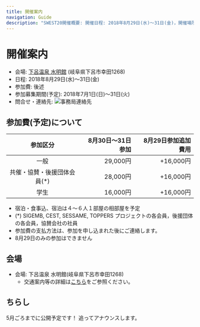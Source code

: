 ```yaml
---
title: 開催案内
navigation: Guide
description: "SWEST20開催概要: 開催日程: 2018年8月29日(水)〜31日(金)，開催場所: 下呂温泉 水明館，メインテーマ:　future = SWEST(&you) + dream; 大学の研究者や学生、企業の技術者や管理者、その他、組込みシステムに関わる全ての人達が、徹底的に議論できる場を提供することを主な目的とした合宿型のワークショップです。"
---
```

# 開催案内

* 会場: [下呂温泉 水明館](https://www.suimeikan.co.jp) (岐阜県下呂市幸田1268)
* 日程: 2018年8月29日(水)〜31日(金)
* 参加費: 後述
* 参加募集期間(予定): 2018年7月1日(日)〜31日(火)
* 問合せ・連絡先: ![事務局連絡先](../images/secretariat20.jpg)

## 参加費(予定)について

|参加区分 |&nbsp;8月30日〜31日参加|&nbsp;8月29日参加追加費用|
|:-----:|------:|------:|
|一般                     |29,000円|+16,000円|
|共催・協賛・後援団体会員(\*)|28,000円|+16,000円|
|学生                     |16,000円|+16,000円|

* 宿泊・食事込、宿泊は４～６人１部屋の相部屋を予定
* (\*) SIGEMB, CEST, SESSAME, TOPPERS プロジェクトの各会員，後援団体の各会員，協賛会社の社員
* 参加費の支払方法は、参加を申し込まれた後にご連絡します。
* 8月29日のみの参加はできません

## 会場

* 会場: 下呂温泉 水明館(岐阜県下呂市幸田1268)
  * 交通案内等の詳細は[こちら](https://www.suimeikan.co.jp/access/)をご参照ください。 

## ちらし

5月ごろまでに公開予定です！ 追ってアナウンスします。
